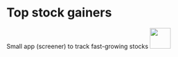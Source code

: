 # Top stock gainers
Small app (screener) to track fast-growing stocks
<img src="https://user-images.githubusercontent.com/63294995/140979321-b9e78432-73f6-453e-aa0c-175dce6092bc.png" width="48">
